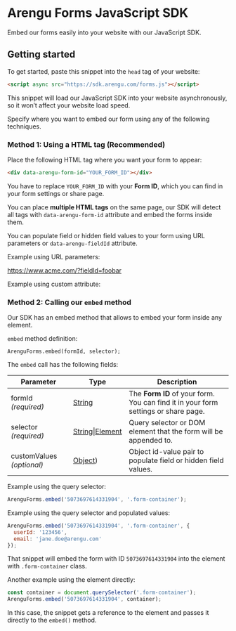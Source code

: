 # Arengu Forms JavaScript SDK
Embed our forms easily into your website with our JavaScript SDK.

## Getting started
To get started, paste this snippet into the `head` tag of your website:

```html
<script async src="https://sdk.arengu.com/forms.js"></script>
```

This snippet will load our JavaScript SDK into your website asynchronously, so it won’t affect your website load speed.

Specify where you want to embed our form using any of the following techniques.

### **Method 1: Using a HTML tag** (Recommended)
Place the following HTML tag where you want your form to appear:

```html
<div data-arengu-form-id="YOUR_FORM_ID"></div>
```

You have to replace `YOUR_FORM_ID` with your **Form ID**, which you can find in your form settings or share page.

You can place **multiple HTML tags** on the same page, our SDK will detect all tags with `data-arengu-form-id` attribute and embed the forms inside them.

You can populate field or hidden field values to your form using URL parameters or `data-arengu-fieldId` attribute.

Example using URL parameters:

https://www.acme.com/?fieldId=foobar

Example using custom attribute:

<div data-arengu-form-id="YOUR_FORM_ID" data-arengu-fieldId="foobar"></div>

### **Method 2:** Calling our `embed` method

Our SDK has an embed method that allows to embed your form inside any element.

`embed` method definition:
```
ArenguForms.embed(formId, selector);
```
The `embed` call has the following fields:

| Parameter | Type | Description |
| ------ | ------ | ------ |
| formId _(required)_| [String](https://developer.mozilla.org/en-US/docs/Web/JavaScript/Reference/Global_Objects/String) | The **Form ID** of your form. You can find it in your form settings or share page. |
| selector _(required)_ | [String](https://developer.mozilla.org/en-US/docs/Web/JavaScript/Reference/Global_Objects/String)\|[Element](https://developer.mozilla.org/en-US/docs/Web/API/Element) | Query selector or DOM element that the form will be appended to. |
| customValues _(optional)_ | [Object](https://developer.mozilla.org/en-US/docs/Web/JavaScript/Reference/Global_Objects/Object)) | Object id-value pair to populate field or hidden field values. |

Example using the query selector:

```javascript
ArenguForms.embed('5073697614331904', '.form-container');
```

Example using the query selector and populated values:

```javascript
ArenguForms.embed('5073697614331904', '.form-container', {
  userId: '123456',
  email: 'jane.doe@arengu.com'
});
```

That snippet will embed the form with ID `5073697614331904` into the element with `.form-container` class.

Another example using the element directly:

```javascript
const container = document.querySelector('.form-container');
ArenguForms.embed('5073697614331904', container);
```
In this case, the snippet gets a reference to the element and passes it directly to the `embed()` method.
